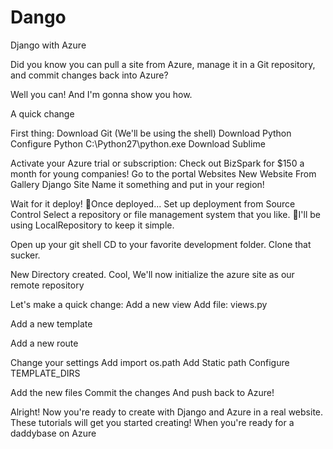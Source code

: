 Dango
=====

Django with Azure 

Did you know you can pull a site from Azure, manage it in a Git repository, and commit changes back into Azure?

Well you can! And I'm gonna show you how. 

A quick change

First thing: 
Download Git
	(We'll be using the shell)
Download Python
	Configure Python C:\Python27\python.exe
Download Sublime

Activate your Azure trial or subscription: Check out BizSpark for $150 a month for young companies!
Go to the portal
Websites
New Website
From Gallery
Django Site
Name it something and put in your region!

Wait for it deploy!
Once deployed...
Set up deployment from Source Control
Select a repository or file management system that you like. 
I'll be using LocalRepository to keep it simple. 

Open up your git shell 
CD to your favorite development folder. 
Clone that sucker. 

New Directory created. 
Cool, We'll now initialize the azure site as our remote repository

Let's make a quick change: 
Add a new view
Add file: views.py

	
Add a new template

Add a new route

Change your settings
Add import os.path
Add Static path
Configure TEMPLATE_DIRS


Add the new files
Commit the changes
And push back to Azure!

Alright! Now you're ready to create with Django and Azure in a real website. 
These tutorials will get you started creating!
When you're ready for a daddybase on Azure 
